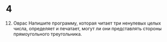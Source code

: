 4
=
12. Оврас Напишите программу, которая читает три ненулевых целых числа, определяет 
и печатает, могут ли они представлять стороны прямоугольного треугольника.
